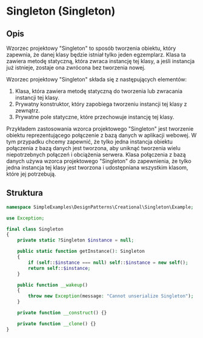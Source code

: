 # Singleton (Singleton)
## Opis
Wzorzec projektowy "Singleton" to sposób tworzenia obiektu, który zapewnia, że danej klasy będzie istniał tylko jeden egzemplarz. Klasa ta zawiera metodę statyczną, która zwraca instancję tej klasy, a jeśli instancja już istnieje, zostaje ona zwrócona bez tworzenia nowej.

Wzorzec projektowy "Singleton" składa się z następujących elementów:
1. Klasa, która zawiera metodę statyczną do tworzenia lub zwracania instancji tej klasy.
2. Prywatny konstruktor, który zapobiega tworzeniu instancji tej klasy z zewnątrz.
3. Prywatne pole statyczne, które przechowuje instancję tej klasy.

Przykładem zastosowania wzorca projektowego "Singleton" jest tworzenie obiektu reprezentującego połączenie z bazą danych w aplikacji webowej. W tym przypadku chcemy zapewnić, że tylko jedna instancja obiektu połączenia z bazą danych jest tworzona, aby uniknąć tworzenia wielu niepotrzebnych połączeń i obciążenia serwera. Klasa połączenia z bazą danych używa wzorca projektowego "Singleton" do zapewnienia, że tylko jedna instancja tej klasy jest tworzona i udostępniana wszystkim klasom, które jej potrzebują.

## Struktura
```php
namespace SimpleExamples\DesignPatterns\Creational\Singleton\Example;

use Exception;

final class Singleton
{
    private static ?Singleton $instance = null;

    public static function getInstance(): Singleton
    {
        if (self::$instance === null) self::$instance = new self();
        return self::$instance;
    }

    public function __wakeup()
    {
        throw new Exception(message: "Cannot unserialize Singleton");
    }

    private function __construct() {}

    private function __clone() {}
}
```
